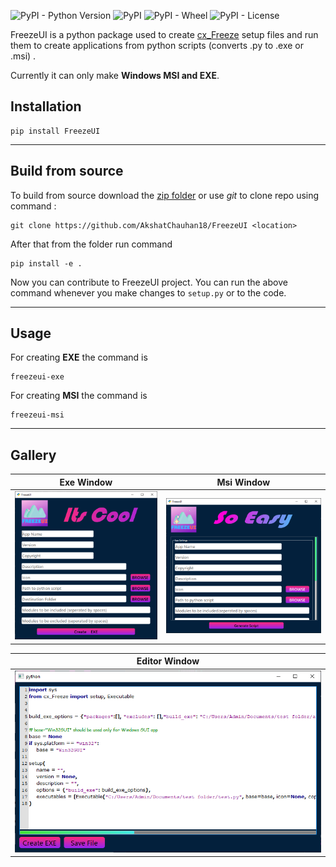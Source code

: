 ![PyPI - Python Version](https://img.shields.io/pypi/pyversions/FreezeUI) ![PyPI](https://img.shields.io/pypi/v/FreezeUI) ![PyPI - Wheel](https://img.shields.io/pypi/wheel/FreezeUI) ![PyPI - License](https://img.shields.io/pypi/l/FreezeUI?color=green)

FreezeUI is a python package used to create [cx_Freeze](https://pypi.org/project/cx-Freeze/) setup files and run them to create applications from python scripts (converts .py to .exe or .msi) .

Currently it can only make **Windows MSI and EXE**.
## Installation

```
pip install FreezeUI
```

---

## Build from source

To build from source download the [zip folder](https://github.com/AkshatChauhan18/FreezeUI/archive/refs/heads/master.zip) or use *git* to
clone repo using command : 

```
git clone https://github.com/AkshatChauhan18/FreezeUI <location>
```

After that from the folder run command

 ```
pip install -e .
``` 

Now you can contribute to FreezeUI project. You can run the above command whenever you make changes to ```setup.py``` or to the code.

---

## Usage

For creating **EXE** the command is

``` 
freezeui-exe
```

For creating **MSI** the command is

```
freezeui-msi
```

___

## Gallery

|Exe Window |Msi Window | 
| ----------- | ----------- | 
|![exewin](assets/exe_win.png)|![msiwin](assets/msi_win.png)|

|Editor Window|
| ----------- |
|![editorwin](assets/editor_window.png)|


